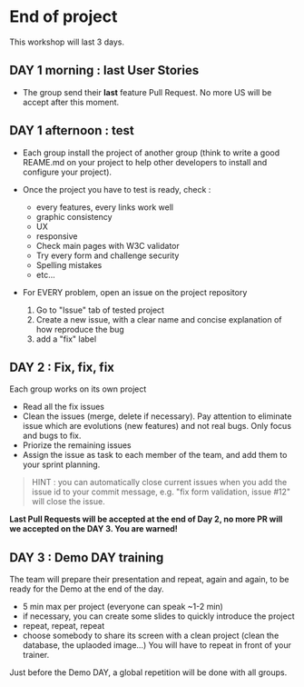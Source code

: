 # End of project 

This workshop will last 3 days.

## DAY 1 morning : last User Stories
- The group send their **last** feature Pull Request. No more US will be accept after this moment.

## DAY 1 afternoon : test 
- Each group install the project of another group (think to write a good REAME.md on your project to help other developers to install and configure your project).

- Once the project you have to test is ready, check :
    - every features, every links work well
    - graphic consistency
    - UX
    - responsive
    - Check main pages with W3C validator
    - Try every form and challenge security
    - Spelling mistakes
    - etc...
- For EVERY problem, open an issue on the project repository
    1. Go to "Issue" tab of tested project
    2. Create a new issue, with a clear name and concise explanation of how reproduce the bug
    3. add a "fix" label
    
## DAY 2 : Fix, fix, fix
Each group works on its own project
- Read all the fix issues 
- Clean the issues (merge, delete if necessary). Pay attention to eliminate issue which are evolutions (new features) and not real bugs. Only focus and bugs to fix.
- Priorize the remaining issues
- Assign the issue as task to each member of the team, and add them to your sprint planning.

> HINT : you can automatically close current issues when you add the issue id to your commit message, e.g. "fix form validation, issue #12" will close the issue.

**Last Pull Requests will be accepted at the end of Day 2, no more PR will we accepted on the DAY 3. You are warned!**

## DAY 3 : Demo DAY training 
The team will prepare their presentation and repeat, again and again, to be ready for the Demo at the end of the day. 
- 5 min max per project (everyone can speak ~1-2 min)
- if necessary, you can create some slides to quickly introduce the project 
- repeat, repeat, repeat
- choose somebody to share its screen with a clean project (clean the database, the uplaoded image...)
You will have to repeat in front of your trainer.

Just before the Demo DAY, a global repetition will be done with all groups.

